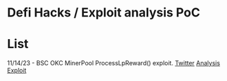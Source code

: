 # Defi Hacks / Exploit analysis PoC

# List  

11/14/23 - BSC OKC MinerPool ProcessLpReward() exploit. [Twitter](https://twitter.com/bbbb/status/1724320628533039428) [Analysis](https://github.com/lcfr-eth/defihacks/blob/master/analysis/BSC-OKC-ProcessLpReward.md) [Exploit](https://github.com/lcfr-eth/defihacks/blob/master/test/OKCProcessLpReward.sol)

